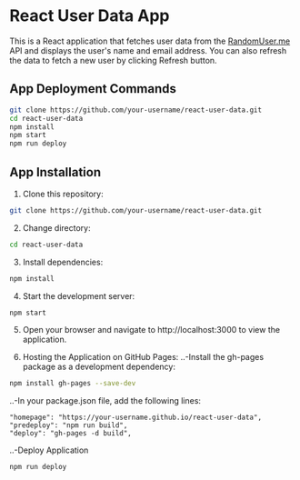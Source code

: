 # React User Data App

This is a React application that fetches user data from the [RandomUser.me](https://randomuser.me/) API and displays the user's name and email address. You can also refresh the data to fetch a new user by clicking Refresh button.

## App Deployment Commands
```bash
git clone https://github.com/your-username/react-user-data.git
cd react-user-data
npm install
npm start
npm run deploy
```

## App Installation

1. Clone this repository:
```bash
git clone https://github.com/your-username/react-user-data.git
```

2. Change directory:
```bash
cd react-user-data
```

3. Install dependencies:
```bash
npm install
```

4. Start the development server:
```bash
npm start
```

5. Open your browser and navigate to http://localhost:3000 to view the application.

6. Hosting the Application on GitHub Pages:
..-Install the gh-pages package as a development dependency:
```bash
npm install gh-pages --save-dev
```
..-In your package.json file, add the following lines:
```
"homepage": "https://your-username.github.io/react-user-data",
"predeploy": "npm run build",
"deploy": "gh-pages -d build",
``````
..-Deploy Application
```bash
npm run deploy
```

